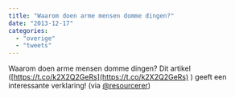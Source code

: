 ```yaml
---
title: "Waarom doen arme mensen domme dingen?"
date: "2013-12-17"
categories: 
  - "overige"
  - "tweets"
---
```


Waarom doen arme mensen domme dingen? Dit artikel ([https://t.co/k2X2Q2GeRs](https://t.co/k2X2Q2GeRs) ) geeft een interessante verklaring! (via [@resourcerer](https://twitter.com/@resourcerer))
